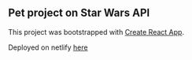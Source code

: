 ## Pet project on Star Wars API

This project was bootstrapped with [Create React App](https://github.com/facebook/create-react-app). 

Deployed on netlify [here](https://630cf8ec9523b0008eece232--magnificent-paprenjak-4ef2f7.netlify.app/)